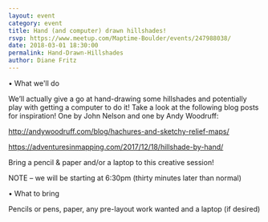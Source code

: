 ```yaml
---
layout: event
category: event
title: Hand (and computer) drawn hillshades!
rsvp: https://www.meetup.com/Maptime-Boulder/events/247988038/
date: 2018-03-01 18:30:00
permalink: Hand-Drawn-Hillshades
author: Diane Fritz
---
```


• What we'll do

We’ll actually give a go at hand-drawing some hillshades and potentially play with getting a computer to do it! Take a look at the following blog posts for inspiration! One by John Nelson and one by Andy Woodruff:

http://andywoodruff.com/blog/hachures-and-sketchy-relief-maps/

https://adventuresinmapping.com/2017/12/18/hillshade-by-hand/

Bring a pencil & paper and/or a laptop to this creative session!

NOTE – we will be starting at 6:30pm (thirty minutes later than normal)

• What to bring

Pencils or pens, paper, any pre-layout work wanted and a laptop (if desired)
